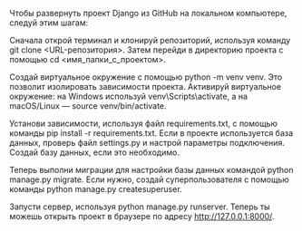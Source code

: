 Чтобы развернуть проект Django из GitHub на локальном компьютере, следуй этим шагам:

Сначала открой терминал и клонируй репозиторий, используя команду git clone <URL-репозитория>. Затем перейди в директорию проекта с помощью cd <имя_папки_с_проектом>.

Создай виртуальное окружение с помощью python -m venv venv. Это позволит изолировать зависимости проекта. Активируй виртуальное окружение: на Windows используй venv\Scripts\activate, а на macOS/Linux — source venv/bin/activate.

Установи зависимости, используя файл requirements.txt, с помощью команды pip install -r requirements.txt. Если в проекте используется база данных, проверь файл settings.py и настрой параметры подключения. Создай базу данных, если это необходимо.

Теперь выполни миграции для настройки базы данных командой python manage.py migrate. Если нужно, создай суперпользователя с помощью команды python manage.py createsuperuser.

Запусти сервер, используя python manage.py runserver. Теперь ты можешь открыть проект в браузере по адресу http://127.0.0.1:8000/.
